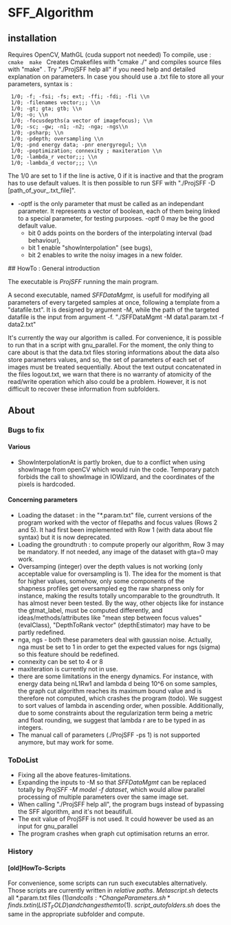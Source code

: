 # SFF_Algorithm

## installation
Requires OpenCV, MathGL (cuda support not needed)
To compile, use :
<code>
cmake <srcfolder>
make
</code>
Creates Cmakefiles with "cmake ./<srcfolder>" and compiles source files with "make"
.
Try "./ProjSFF help all" if you need help and detailed explanation on parameters. In case you should use a .txt file to store all your parameters, syntax is :

     1/0; -f; -fsi; -fs; ext; -ffi; -fdi; -fli \\n
     1/0; -filenames vector;;; \\n
     1/0; -gt; gta; gtb; \\n
     1/0; -o; \\n
     1/0; -focusdepths(a vector of imagefocus); \\n
     1/0; -sc; -gw; -n1; -n2; -nga; -ngs\\n
     1/0; -psharp; \\n
     1/0; -pdepth; oversampling \\n
     1/0; -pnd energy data; -pnr energyregul; \\n
     1/0; -poptimization; connexity ; maxiteration \\n
     1/0; -lambda_r vector;;; \\n
     1/0; -lambda_d vector;;; \\n

The 1/0 are set to 1 if the line is active, 0 if it is inactive and that the program has to use default values.
It is then possible to run SFF with "./ProjSFF -D [path_of_your_.txt_file]". 

* -optf is the only parameter that must be called as an independant parameter. It represents a vector of boolean, each of them being linked to a special parameter, for testing purposes. -optf 0 may be the good default value.
     - bit 0 adds points on the borders of the interpolating interval (bad behaviour), 
     - bit 1 enable "showInterpolation" (see bugs), 
     - bit 2 enables to write the noisy images in a new folder.


## HowTo : General introduction

The executable is *ProjSFF* running the main program.

A second executable, named *SFFDataMgmt*, is usefull for modifying all parameters of every targeted samples at once, following a template from a "datafile.txt". It is designed by argument -M, while the path of the targeted datafile is the input from argument -f.
"./SFFDataMgmt -M data1.param.txt -f data2.txt"

It's currently the way our algorithm is called. For convenience, it is possible to run that in a script with gnu_parallel. For the moment, the only thing to care about is that the data.txt files storing informations about the data also store parameters values, and so, the set of parameters of each set of images must be treated sequentially. About the text output concatenated in the files logout.txt, we warn that there is no warranty of atomicity of the read/write operation which also could be a problem. However, it is not difficult to recover these information from subfolders.




## About

### Bugs to fix

#### Various
- ShowInterpolationAt is partly broken, due to a conflict when using showImage from openCV which would ruin the code. Temporary patch forbids the call to showImage in IOWizard, and the coordinates of the pixels is hardcoded. 

#### Concerning parameters 
- Loading the dataset : in the "*.param.txt" file, current versions of the program worked with the vector of filepaths and focus values (Rows 2 and 5). It had first been implemented with Row 1 (with data about file syntax) but it is now deprecated.
- Loading the groundtruth : to compute properly our algorithm, Row 3 may be mandatory. If not needed, any image of the dataset with gta=0 may work. 
- Oversamping (integer) over the depth values is not working (only acceptable value for oversampling is 1). The idea for the moment is that for higher values, somehow, only some components of the shapness profiles get oversampled eg the raw sharpness only for instance, making the results totally uncomparable to the groundtruth. It has almost never been tested. By the way, other objects like for instance the gtmat_label, must be computed differently, and ideas/methods/attributes like "mean step between focus values" (evalClass), "DepthToRank vector" (depthEstimator) may have to be partly redefined.
- nga, ngs - both these parameters deal with gaussian noise. Actually, nga must be set to 1 in order to get the expected values for ngs (sigma) so this feature should be redefined.
- connexity can be set to 4 or 8
- maxiteration is currently not in use.
- there are some limitations in the energy dynamics. For instance, with energy data being nL1Rw1 and lambda d being 10^6 on some samples, the graph cut algorithm reaches its maximum bound value and is therefore not computed, which crashes the program (todo). We suggest to sort values of lambda in ascending order, when possible. Additionally, due to some constraints about the regularization term being a metric and float rounding, we suggest that lambda r  are to be typed in as integers.
- The manual call of parameters (./ProjSFF -ps 1) is not supported anymore, but may work for some.

### ToDoList
- Fixing all the above features-limitations.
- Expanding the inputs to -M so that *SFFDataMgmt* can be replaced totally by *ProjSFF -M model -f dataset*, which would allow parallel processing of multiple parameters over the same image set.
- When calling "./ProjSFF help all", the program bugs instead of bypassing the SFF algorithm, and it's not beautifull.
- The exit value of ProjSFF is not used. It could however be used as an input for gnu_parallel
- The program crashes when graph cut optimisation returns an error.



### History
#### [old]HowTo-Scripts
For convenience, some scripts can run such executables alternatively.
Those scripts are currently written in *relative paths*.
*Metascript.sh* detects all *.param.txt files ($1) and calls :
    *ChangeParameters.sh* finds .txt in (LIST_FOLD) and changes them to ($1).
    *script_autofolders.sh* does the same in the appropriate subfolder and compute.


